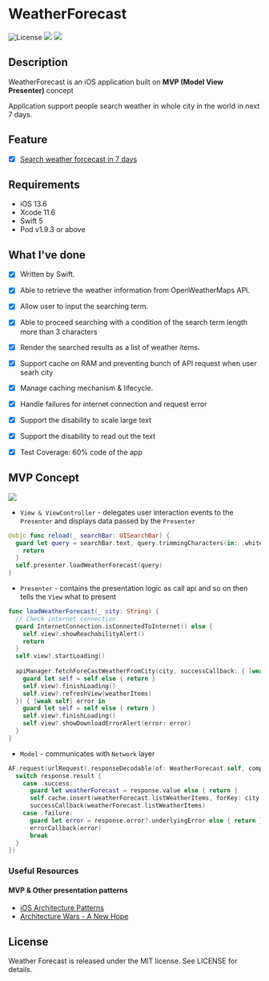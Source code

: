 # WeatherForecast
![License](https://img.shields.io/cocoapods/l/ResolutionChecker.svg?style=flat)
![](https://img.shields.io/badge/Supported-iOS13.6-4BC51D.svg?style=flat)
![](https://img.shields.io/badge/Version-Xcode11.6(11E708)-4BC51D.svg?style=flat)

## Description

WeatherForecast is an iOS application built on **MVP (Model View Presenter)** concept

Application support people search weather in whole city in the world in next 7 days.

## Feature
- [x] [Search weather forcecast in 7 days](https://github.com/cuoong/WeatherForecast#weather-forcecast)

## Requirements

- iOS 13.6
- Xcode 11.6
- Swift 5
- Pod v1.9.3 or above

## What I've done

- [x] Written by Swift.
- [x] Able to retrieve the weather information from OpenWeatherMaps API.
- [x] Allow user to input the searching term.
- [x] Able to proceed searching with a condition of the search term length more than 3 characters
- [x] Render the searched results as a list of weather items.
- [x] Support cache on RAM and preventing bunch of API request when user searh city
- [x] Manage caching mechanism & lifecycle.
- [x] Handle failures for internet connection and request error
- [x] Support the disability to scale large text
- [x] Support the disability to read out the text
- [x] Test Coverage: 60% code of the app


## MVP Concept

<img src="https://miro.medium.com/max/683/1*es5q02G0YfjnNi5POob2nQ.png" />

* `View & ViewController` - delegates user interaction events to the `Presenter` and displays data passed by the `Presenter`

```swift
@objc func reload(_ searchBar: UISearchBar) {
  guard let query = searchBar.text, query.trimmingCharacters(in: .whitespaces) != "", query.count > 3 else {
    return
  }
  self.presenter.loadWeatherForecast(query)
}
```

* `Presenter` - contains the presentation logic as call api and so on then tells the `View` what to present
```swift
func loadWeatherForecast(_ city: String) {
  // Check internet connection
  guard InternetConnection.isConnectedToInternet() else {
    self.view?.showReachabilityAlert()
    return
  }
  self.view?.startLoading()
        
  apiManager.fetchForeCastWeatherFromCity(city, successCallback: { [weak self] weatherItems in
    guard let self = self else { return }
    self.view?.finishLoading()
    self.view?.refreshView(weatherItems)
  }) { [weak self] error in
    guard let self = self else { return }
    self.view?.finishLoading()
    self.view?.showDownloadErrorAlert(error: error)
  }
}

```
* `Model` - communicates with `Network` layer

```swift
AF.request(urlRequest).responseDecodable(of: WeatherForecast.self, completionHandler: { response in
  switch response.result {
    case .success:
      guard let weatherForecast = response.value else { return }
      self.cache.insert(weatherForecast.listWeatherItems, forKey: city.lowercased(), lifeTime: self.cacheLifeTime())
      successCallback(weatherForecast.listWeatherItems)
    case .failure:
      guard let error = response.error?.underlyingError else { return }
      errorCallback(error)
      break
  }
})
```

### Useful Resources

#### MVP & Other presentation patterns

* [iOS Architecture Patterns](https://medium.com/ios-os-x-development/ios-architecture-patterns-ecba4c38de52#.67lieoiim)
* [Architecture Wars - A New Hope](https://swifting.io/blog/2016/09/07/architecture-wars-a-new-hope/)

## License

Weather Forecast is released under the MIT license. See LICENSE for details.
